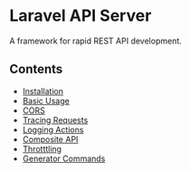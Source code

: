Laravel API Server
==================

A framework for rapid REST API development.

## Contents
* [Installation](installation.md)
* [Basic Usage](basic_usage.md)
* [CORS](cors.md)
* [Tracing Requests](request_trace.md)
* [Logging Actions](logging_actions.md)
* [Composite API](composite_api.md)
* [Throtttling](throttling.md)
* [Generator Commands](generator_commands.md)
